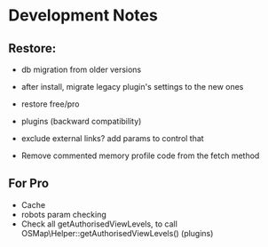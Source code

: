 # Development Notes

## Restore:

* db migration from older versions
* after install, migrate legacy plugin's settings to the new ones
* restore free/pro
* plugins (backward compatibility)
* exclude external links? add params to control that

* Remove commented memory profile code from the fetch method

## For Pro

* Cache
* robots param checking
* Check all getAuthorisedViewLevels, to call OSMap\Helper::getAuthorisedViewLevels() (plugins)
